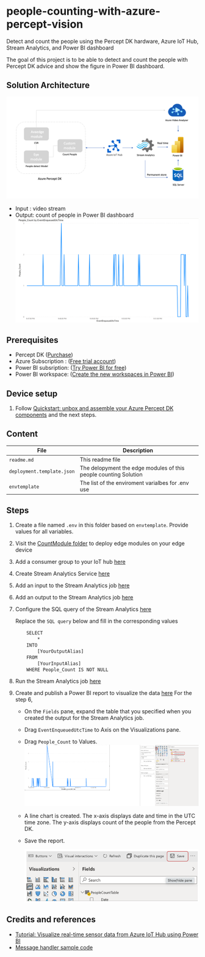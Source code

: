 # people-counting-with-azure-percept-vision
Detect and count the people using the Percept DK hardware, Azure IoT Hub, Stream Analytics, and Power BI dashboard

The goal of this project is to be able to detect and count the people with Percept DK advice and show the figure in Power BI dashboard.


## Solution Architecture
![Solution Architecture](docs/images/solution-architect.png)
- Input : video stream
- Output: count of people in Power BI dashboard 
![Power BI](docs/images/power-bi.png)


## Prerequisites
- Percept DK ([Purchase](https://www.microsoft.com/en-us/store/build/azure-percept/8v2qxmzbz9vc))
- Azure Subscription : ([Free trial account](https://azure.microsoft.com/en-us/free/))
- Power BI subsription: ([Try Power BI for free](https://go.microsoft.com/fwlink/?LinkId=874445&clcid=0x409&cmpid=pbi-gett-hero-try-powerbifree))
- Power BI workspace: ([Create the new workspaces in Power BI](https://docs.microsoft.com/en-us/power-bi/collaborate-share/service-create-the-new-workspaces#create-one-of-the-new-workspaces))
  

## Device setup
1. Follow [Quickstart: unbox and assemble your Azure Percept DK components](https://docs.microsoft.com/en-us/azure/azure-percept/quickstart-percept-dk-unboxing) and the next steps.


## Content

| File             | Description                                                   |
|-------------------------|---------------------------------------------------------------|
| `readme.md`             | This readme file                                              |
| `deployment.template.json`    | The delopyment the edge modules of this people counting Solution |
| `envtemplate`    | The list of the enviroment varialbes for .env use |


## Steps
1. Create a file named `.env` in this folder based on `envtemplate`. Provide values for all variables.
2. Visit the [CountModule folder](https://github.com/leannhuang/people-counting-with-azure-percept-vision/tree/main/modules/CountModule) to deploy edge modules on your edge device
3. Add a consumer group to your IoT hub [here](https://docs.microsoft.com/en-us/azure/iot-hub/iot-hub-live-data-visualization-in-power-bi#configure-the-query-of-the-stream-analytics-job)
4. Create Stream Analytics Service [here](https://docs.microsoft.com/en-us/azure/iot-hub/iot-hub-live-data-visualization-in-power-bi#create-a-stream-analytics-job)
5. Add an input to the Stream Analytics job [here](https://docs.microsoft.com/en-us/azure/iot-hub/iot-hub-live-data-visualization-in-power-bi#add-an-input-to-the-stream-analytics-job)
6. Add an output to the Stream Analytics job [here](https://docs.microsoft.com/en-us/azure/iot-hub/iot-hub-live-data-visualization-in-power-bi#add-an-output-to-the-stream-analytics-job)
7. Configure the SQL query of the Stream Analytics [here](https://docs.microsoft.com/en-us/azure/iot-hub/iot-hub-live-data-visualization-in-power-bi#configure-the-query-of-the-stream-analytics-job)

    Replace the `SQL query` below and fill in the corresponding values
    ```
        SELECT
            *
        INTO
            [YourOutputAlias]
        FROM
            [YourInputAlias]
        WHERE People_Count IS NOT NULL
    ```

8. Run the Stream Analytics job [here](https://docs.microsoft.com/en-us/azure/iot-hub/iot-hub-live-data-visualization-in-power-bi#run-the-stream-analytics-job)
9. Create and publish a Power BI report to visualize the data [here](https://docs.microsoft.com/en-us/azure/iot-hub/iot-hub-live-data-visualization-in-power-bi#create-and-publish-a-power-bi-report-to-visualize-the-data) 
    For the step 6,
    - On the `Fields` pane, expand the table that you specified when you created the output for the Stream Analytics job.
    - Drag `EventEnqueuedUtcTime` to Axis on the Visualizations pane.
    - Drag `People_Count` to Values.
        ![Power BI Columns](docs/images/power-bi-columns.png)
    - A line chart is created. The x-axis displays date and time in the UTC time zone. The y-axis displays count of the people from the Percept DK.
    - Save the report.
  
        ![Save the report](docs/images/save-report.png)
    


## Credits and references
- [Tutorial: Visualize real-time sensor data from Azure IoT Hub using Power BI](https://docs.microsoft.com/en-us/azure/iot-hub/iot-hub-live-data-visualization-in-power-bi#create-a-stream-analytics-job)
- [Message handler sample code](https://github.com/Azure/azure-iot-sdk-python/blob/master/azure-iot-device/samples/async-edge-scenarios/receive_data.py)